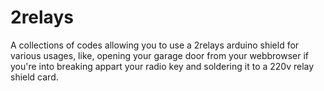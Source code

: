 2relays
=======

A collections of codes allowing you to use a 2relays arduino shield
for various usages, like, opening your garage door from your webbrowser
if you're into breaking appart your radio key and soldering it to a 220v
relay shield card.
